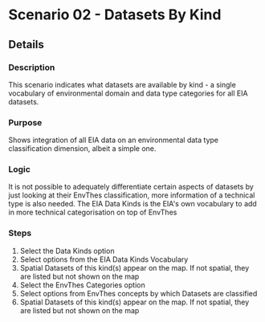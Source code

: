 # Scenario 02 - Datasets By Kind

## Details

### Description

This scenario indicates what datasets are available by kind - a single vocabulary of environmental domain and data type categories for all EIA datasets.

### Purpose

Shows integration of all EIA data on an environmental data type classification dimension, albeit a simple one.

### Logic

It is not possible to adequately differentiate certain aspects of datasets by just looking at their EnvThes classification, more information of a technical type is also needed. The EIA Data Kinds is the EIA's own vocabulary to add in more technical categorisation on top of EnvThes

### Steps

1. Select the Data Kinds option
2. Select options from the EIA Data Kinds Vocabulary
3. Spatial Datasets of this kind(s) appear on the map. If not spatial, they are listed but not shown on the map
4. Select the EnvThes Categories option
5. Select options from EnvThes concepts by which Datasets are classified
6. Spatial Datasets of this kind(s) appear on the map. If not spatial, they are listed but not shown on the map